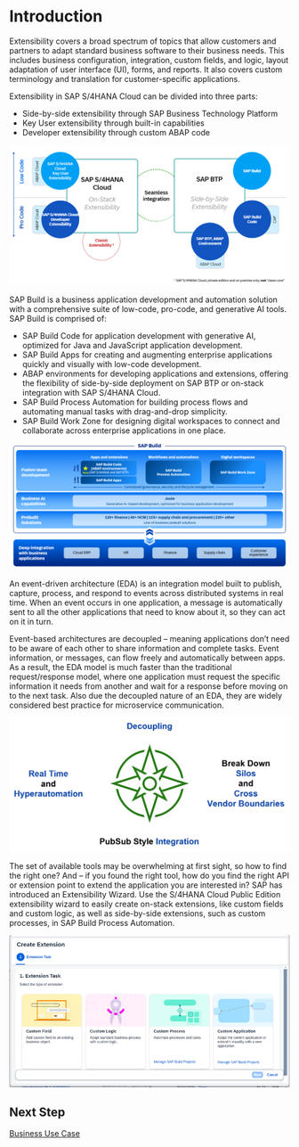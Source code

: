 # Introduction

Extensibility covers a broad spectrum of topics that allow customers and partners to adapt standard business software to their business needs. This includes business configuration, integration, custom fields, and logic, layout adaptation of user interface (UI), forms, and reports. It also covers custom terminology and translation for customer-specific applications.

Extensibility in SAP S/4HANA Cloud can be divided into three parts:
* Side-by-side extensibility through SAP Business Technology Platform
* Key User extensibility through built-in capabilities
* Developer extensibility through custom ABAP code

![](./img/extensibility-portfolio.png)

SAP Build is a business application development and automation solution with a comprehensive suite of low-code, pro-code, and generative AI tools. SAP Build is comprised of:
* SAP Build Code for application development with generative AI, optimized for Java and JavaScript application development.
* SAP Build Apps for creating and augmenting enterprise applications quickly and visually with low-code development.
* ABAP environments for developing applications and extensions, offering the flexibility of side-by-side deployment on SAP BTP or on-stack integration with SAP S/4HANA Cloud.
* SAP Build Process Automation for building process flows and automating manual tasks with drag-and-drop simplicity.
* SAP Build Work Zone for designing digital workspaces to connect and collaborate across enterprise applications in one place. 

![](./img/sap-build-portfolio.png)

An event-driven architecture (EDA) is an integration model built to publish, capture, process, and respond to events across distributed systems in real time. When an event occurs in one application, a message is automatically sent to all the other applications that need to know about it, so they can act on it in turn.

Event-based architectures are decoupled – meaning applications don’t need to be aware of each other to share information and complete tasks. Event information, or messages, can flow freely and automatically between apps. As a result, the EDA model is much faster than the traditional request/response model, where one application must request the specific information it needs from another and wait for a response before moving on to the next task. Also due the decoupled nature of an EDA, they are widely considered best practice for microservice communication.

![](./img/event-driven-use-case.png)

The set of available tools may be overwhelming at first sight, so how to find the right one? And – if you found the right tool, how do you find the right API or extension point to extend the application you are interested in? SAP has introduced an Extensibility Wizard. Use the S/4HANA Cloud Public Edition extensibility wizard to easily create on-stack extensions, like custom fields and custom logic, as well as side-by-side extensions, such as custom processes, in SAP Build Process Automation.

![](./img/extensibility-wizard.png)

## Next Step

[Business Use Case](./use-case.md)